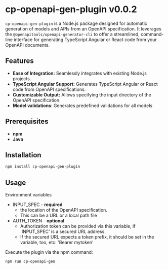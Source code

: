 # cp-openapi-gen-plugin v0.0.2

`cp-openapi-gen-plugin` is a Node.js package designed for automatic generation of models and APIs from an OpenAPI specification. It leverages the `@openapitools/openapi-generator-cli` to offer a streamlined, command-line interface for generating TypeScript Angular or React code from your OpenAPI documents.

## Features

- **Ease of Integration:** Seamlessly integrates with existing Node.js projects.
- **TypeScript Angular Support:** Generates TypeScript Angular or React code from OpenAPI specifications.
- **Customizable Output:** Allows specifying the input directory of the OpenAPI specification.
- **Model validations**: Generates predefined validations for all models

## Prerequisites
- **npm**
- **Java**

## Installation

```bash
npm install cp-openapi-gen-plugin
```

## Usage

Environment variables
- INPUT_SPEC - **required**
    - the location of the OpenAPI specification. 
    - This can be a URL or a local path file
- AUTH_TOKEN - **optional**
    - Authorization token can be provided via this variable, if 'INPUT_SPEC' is a secured URL address.
    - If the secured URL expects a token prefix, it should be set in the variable, too, etc: 'Bearer mytoken'

Execute the plugin via the npm command:
```bash
npm run cp-openapi-gen
```

